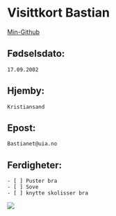 
# Visittkort Bastian
[Min-Github](https://github.com/Munpun)

## Fødselsdato:
    17.09.2002
## Hjemby:
    Kristiansand
## Epost:
    Bastianet@uia.no
## Ferdigheter:
    - [ ] Puster bra
    - [ ] Sove
    - [ ] knytte skolisser bra

![](Halla_damer.png)